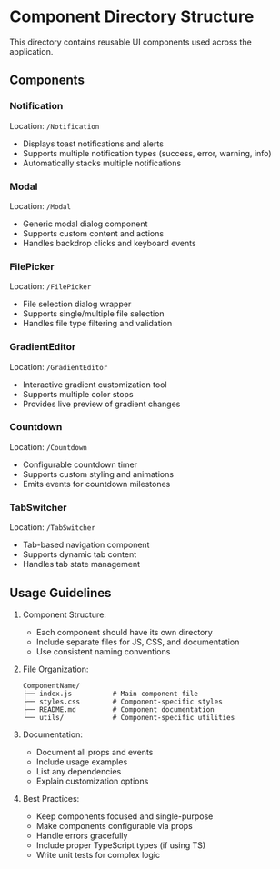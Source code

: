 # Component Directory Structure

This directory contains reusable UI components used across the application.

## Components

### Notification

Location: `/Notification`

- Displays toast notifications and alerts
- Supports multiple notification types (success, error, warning, info)
- Automatically stacks multiple notifications

### Modal

Location: `/Modal`

- Generic modal dialog component
- Supports custom content and actions
- Handles backdrop clicks and keyboard events

### FilePicker

Location: `/FilePicker`

- File selection dialog wrapper
- Supports single/multiple file selection
- Handles file type filtering and validation

### GradientEditor

Location: `/GradientEditor`

- Interactive gradient customization tool
- Supports multiple color stops
- Provides live preview of gradient changes

### Countdown

Location: `/Countdown`

- Configurable countdown timer
- Supports custom styling and animations
- Emits events for countdown milestones

### TabSwitcher

Location: `/TabSwitcher`

- Tab-based navigation component
- Supports dynamic tab content
- Handles tab state management

## Usage Guidelines

1. Component Structure:

   - Each component should have its own directory
   - Include separate files for JS, CSS, and documentation
   - Use consistent naming conventions

2. File Organization:

   ```
   ComponentName/
   ├── index.js          # Main component file
   ├── styles.css        # Component-specific styles
   ├── README.md         # Component documentation
   └── utils/            # Component-specific utilities
   ```

3. Documentation:

   - Document all props and events
   - Include usage examples
   - List any dependencies
   - Explain customization options

4. Best Practices:
   - Keep components focused and single-purpose
   - Make components configurable via props
   - Handle errors gracefully
   - Include proper TypeScript types (if using TS)
   - Write unit tests for complex logic

